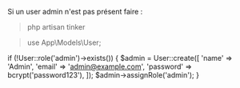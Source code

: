 Si un user admin n'est pas présent faire : 

 >php artisan tinker 

> use App\Models\User;

if (!User::role('admin')->exists()) {
    $admin = User::create([
        'name' => 'Admin',
        'email' => 'admin@example.com',
        'password' => bcrypt('password123'),
    ]);
    $admin->assignRole('admin');
}
